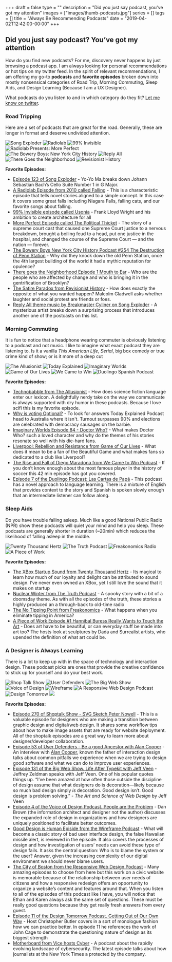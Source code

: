 +++
draft = false
type = ""
description = "Did you just say podcast, you've got my attention"
images = ["images/thumb-podcasts.jpg"]
series = []
tags = []
title = "Always Be Recommending Podcasts"
date = "2019-04-02T12:42:00-00:00"
+++


<h2 class="serif-hero">Did you just say podcast? You’ve got my attention</h2>

<span class="dropcap">H</span>ow do you find new podcasts? For me, discovery never happens by just browsing a podcast app. I am always looking for personal recommendations or hot tips on my twitter feed.  In the spirit of relevant recommendations, I am offering my go-to **podcasts** and **favorite episodes** broken down into mostly nonsensical categories of Road Trip, Morning Commuting, Sleep Aids, and Design Learning (Because I am a UX Designer).

What podcasts do you listen to and in which category do they fit? [Let me know on twitter](https://twitter.com/dtandyb/status/1115472627915722753). 

### Road Tripping

Here are a set of podcasts that are great for the road. Generally, these are longer in format and deserve undivided attention.


<div class="image-thumbnail-grid">
<img src="https://is3-ssl.mzstatic.com/image/thumb/Music128/v4/9e/28/35/9e283594-80c0-8cd2-d160-3346796d2ea7/source/170x170bb.jpg" alt="Song Exploder">
<img src="https://is1-ssl.mzstatic.com/image/thumb/Music118/v4/42/8a/28/428a28a2-ebcb-da74-3b73-1def5509f6b4/source/170x170bb.jpg" alt="Radiolab">
<img src="https://is5-ssl.mzstatic.com/image/thumb/Music19/v4/30/49/06/3049067c-b15a-6549-45f5-45b192155ee4/source/170x170bb.jpg" alt="99% Invisible">
<img src="https://is2-ssl.mzstatic.com/image/thumb/Music118/v4/ae/d4/c2/aed4c2e4-0b05-848c-723a-aa48a4eb1fbf/source/170x170bb.jpg" alt="Radiolab Presents: More Perfect">
<img src="https://is5-ssl.mzstatic.com/image/thumb/Music128/v4/f2/44/19/f2441935-4d1a-815e-0d47-bb32be1d279c/source/170x170bb.jpg" alt="The Bowery Boys: New York City History">
<img src="https://is3-ssl.mzstatic.com/image/thumb/Music118/v4/4c/1b/4d/4c1b4d83-8ec8-7703-2b12-c463350676d3/source/170x170bb.jpg" alt="Reply All">
<img src="https://media.npr.org/images/podcasts/primary/icon_555340969-f6feebc9855d433100823701ba758f6ade087945-s700-c85.png" alt="There Goes the Neighborhood">
<img src="https://is3-ssl.mzstatic.com/image/thumb/Music118/v4/6c/f4/24/6cf4246b-7d67-2d48-f2a4-afac63b3f96f/source/170x170bb.jpg" alt="Revisionist History">
</div>



**Favorite Episodes:**

- [Episode 123 of Song Exploder](http://songexploder.net/yo-yo-ma) - Yo-Yo Ma breaks down Johann Sebastian Bach’s Cello Suite Number 1 in G Major.
- [A Radiolab Episode from 2010 called Falling](https://www.wnycstudios.org/story/91726-falling) - This is a characteristic episode that tells novel stories aligned to a simple concept. In this case it covers some great falls including Niagara Falls, falling cats, and our favorite songs about falling.
- [99% Invisible episode called Usonia](https://99percentinvisible.org/episode/usonia/) - Frank Lloyd Wright and his ambition to create architecture for all
- [More Perfect Episode called The Political Thicket](https://www.wnycstudios.org/story/the-political-thicket) - The story of a supreme court cast that caused one Supreme Court justice to a nervous breakdown, brought a boiling feud to a head, put one justice in the hospital, and changed the course of the Supreme Court — and the nation — forever.
- [The Bowery Boys New York City History Podcast #254 The Destruction of Penn Station](http://www.boweryboyshistory.com/2018/02/destruction-penn-station-one-entered-city-like-god-one-scuttles-now-like-rat.html) - Why did they knock down the old Penn Station, once the 4th largest building of the world it had a mythic reputation for opulence?
- [There goes the Neighborhood Episode 1 Mouth to Ear](https://www.wnycstudios.org/story/mouth-ear-brooklyn-gentrification) - Who are the people who are affected by change and who is bringing it in the gentrification of Brooklyn?
- [The Satire Paradox from Revisionist History](http://revisionisthistory.com/episodes/10-the-satire-paradox) - How does exactly the opposite of what you wanted happen? Malcolm Gladwell asks whether laughter and social protest are friends or foes.
- [Reply All theme music by Breakmaster Cyliner on Song Exploder](http://songexploder.net/reply-all) - A mysterious artist breaks down a surprising process that introduces another one of the postcasts on this list.

### Morning Commuting

It is fun to notice that a headphone wearing commuter is obviously listening to a podcast and not music. I like to imagine what exact podcast they are listening to. Is it a vanilla *This American Life*, *Serial*, big box comedy or true crime kind of show; or is it more of a deep cut 

<div class="image-thumbnail-grid">
<img class="grid-item a" src="https://static1.squarespace.com/static/5460c83ce4b08eea0acd5057/t/57fcb5ff2e69cfddffb887f2/1550787369887/?format=1500w" alt="The Allusionist">
<img class="grid-item b" src="https://d2mxuefqeaa7sj.cloudfront.net/s_6705AC924B54F828CDA559F267ED6065FE91C0ABE4CD92063032348EB1264ECD_1550962101443_image.png" alt="Today Explained">
<img class="grid-item c" src="https://is1-ssl.mzstatic.com/image/thumb/Music114/v4/27/04/55/27045568-3fe0-fd7c-2f6f-ab57ca684000/source/170x170bb.jpg" alt="Imaginary Worlds">
<img class="grid-item d" src="https://content.production.cdn.art19.com/images/02/65/e2/67/0265e267-7a14-4369-8525-e585c8747bc3/2696a29b0e8de3db1dc0c814bf5c4232734e7527b5203c839199105422ff25658826b563e302036974af5437aa5967e01d6800b751ed86c6c3f9a99cc3ff79b1.jpeg" alt="Game of Our Lives">
<img class="grid-item e" src="https://is3-ssl.mzstatic.com/image/thumb/Music118/v4/0e/13/90/0e139069-f1fd-b4ba-2fab-fab2f1a7a572/source/170x170bb.jpg" alt="We Came to Win">
<img class="grid-item f" src="https://is2-ssl.mzstatic.com/image/thumb/Music128/v4/af/79/63/af796330-0266-24e1-692f-768700aabd67/source/170x170bb.jpg" alt="Duolingo Spanish Podcast">
</div>

**Favorite Episodes:**

- [Technobabble from The Allusionist](https://www.theallusionist.org/allusionist/technobabble?rq=technobabble) - How does science fiction language enter our lexicon. A delightfully nerdy take on the way we communicate is always supported with dry humor in these podcasts. Because I love scifi this is my favorite episode.
- [Why is voting Optional?](http://art19.com/shows/today-explained/episodes/0460b79a-66fb-45fd-8f96-76b34a28307e) - To look for answers Today Explained Podcast head to Australia where it isn't. Turnout surpasses 90% and elections are celebrated with democracy sausages on the barbie.
- [Imaginary Worlds Episode 84 - Doctor Who?](https://www.imaginaryworldspodcast.org/doctor-who-.html) - What makes Doctor Who? such a loved character and why do the themes of his stories resonate so well with his die-hard fans.
- [Liverpool: Rebellion and Resistance from Game of Our Lives](https://gameofourlives.fm/blog-1/1-5-liverpool) - What does it mean to be a fan of the Beautiful Game and what makes fans so dedicated to a club like Liverpool?
- [The Rise and Fall of Diego Maradona from We Came to Win Podcast](https://www.gimletmedia.com/we-came-to-win/diego-maradona#episode-player) - If you don’t know enough about the most famous player in the history of soccer this 42 min episode has got you covered.
- [Episode 7 of the Duolingo Podcast: Las Cartas de Papá](https://podcast.duolingo.com/episode-7-las-cartas-de-papa) - This podcast has a novel approach to language learning. There is a mixture of English that provides context to the story and Spanish is spoken slowly enough that an intermediate listener can follow along. 

### Sleep Aids

Do you have trouble falling asleep. Much like a good National Public Radio (NPR) show these podcasts will quiet your mind and help you sleep. These podcasts are generally shorter in duration (~20min) which reduces the likelihood of falling asleep in the middle. 

<div class="image-thumbnail-grid">
<img src="https://is2-ssl.mzstatic.com/image/thumb/Music118/v4/22/9d/e0/229de064-acdc-ad59-a282-f2f187f79f87/source/170x170bb.jpg" alt="Twenty Thousand Hertz">
<img src="https://d2mxuefqeaa7sj.cloudfront.net/s_6705AC924B54F828CDA559F267ED6065FE91C0ABE4CD92063032348EB1264ECD_1550963100411_file.jpeg" alt="The Truth Podcast">
<img src="https://is3-ssl.mzstatic.com/image/thumb/Music118/v4/de/79/11/de791142-6d57-5005-a041-2f3bf6c14e64/source/170x170bb.jpg" alt="Freakonomics Radio">
<img src="https://paper-attachments.dropbox.com/s_6705AC924B54F828CDA559F267ED6065FE91C0ABE4CD92063032348EB1264ECD_1553969268232_image.png" alt="A Piece of Work">
</div>

**Favorite Episodes:**

- [The XBox Startup Sound from Twenty Thousand Hertz](https://www.20k.org/episodes/xboxstartupsound) - Its magical to learn how much of our loyalty and delight can be attributed to sound design. I’ve never even owned an XBox, yet I still love the sound that it makes on startup
- [Nuclear Winter from The Truth Podcast](http://www.thetruthpodcast.com/story/2018/2/14/nuclear-winter) - A spooky story with a bit of a doomsday theme. As with all the episodes of the truth, these stories a highly produced an a through-back to old-time radio
- [The No Tipping Point from Freakonomics](http://freakonomics.com/podcast/no-tipping-point-rebroadcast/) - What happens when you eliminate tipping in America?
- [A Piece of Work Episode #1 Hannibal Buress Really Wants to Touch the Art](https://www.wnycstudios.org/story/hannibal-buress-really-wants-touch-readymades-art) - Does art have to be beautiful, or can everyday stuff be made into art too? The hosts look at sculptures by Dada and Surrealist artists, who upended the definition of what art could be.

### A Designer is Always Learning

There is a lot to keep up with in the space of technology and interaction design. These podcast picks are ones that provide the creative confidence to stick up for yourself and do your best work.

<div class="image-thumbnail-grid">
<img src="https://is5-ssl.mzstatic.com/image/thumb/Music114/v4/c1/ee/d3/c1eed32b-77d7-d359-a63c-3989f7446da4/source/170x170bb.jpg" alt="Shop Talk Show">
<img src="https://is2-ssl.mzstatic.com/image/thumb/Music125/v4/fc/ff/08/fcff0809-4a63-d788-d961-34761743bc3a/source/170x170bb.jpg" alt="User Defenders">
<img src="https://is2-ssl.mzstatic.com/image/thumb/Music62/v4/08/2e/51/082e5177-0fb1-8d39-3330-3a91e68d1bcd/source/170x170bb.jpg" alt="The Big Web Show">
<img src="https://is5-ssl.mzstatic.com/image/thumb/Music125/v4/16/37/8b/16378bc2-2924-92c8-7f98-7d54384da5b5/source/170x170bb.jpg" alt="Voice of Design">
<img src="https://is5-ssl.mzstatic.com/image/thumb/Music128/v4/a4/c3/ef/a4c3ef32-525a-269f-e4c0-a2a544ae5c9a/source/170x170bb.jpg" alt="Wireframe">
<img src="https://is4-ssl.mzstatic.com/image/thumb/Music49/v4/31/93/e2/3193e2a9-c8d1-4d32-0838-973691721c49/source/170x170bb.jpg" alt="A Responsive Web Design Podcast">
<img src="https://is4-ssl.mzstatic.com/image/thumb/Music114/v4/90/45/5a/90455a9c-a959-d7b4-e3b9-200d911f3f41/source/170x170bb.jpg" alt="Design Tomorrow">
<img src="https://video-images.vice.com/topics/57a205628cb727dec795a6b1/lede/1547319922877-2-A.png">
</div>

**Favorite Episodes:**

- [Episode 270 of Shoptalk Show - SVG Sketch Peter Nowell](https://shoptalkshow.com/episodes/270-svg-sketch-peter-nowell/) - This is a valuable episode for designers who are making a transition between graphic design and digital/web design. It shares some workflow tips about how to make image assets that are ready for website deployment. All of the shoptalk episodes are a great way to learn more about designer/developer collaboration.
- [Episode 53 of User Defenders - Be a good Ancestor with Alan Cooper](https://userdefenders.com/podcast/053-be-a-good-ancestor-with-alan-cooper-part-1/) - An interview with [Alan Cooper](https://www.cooper.com/about-us/our-story), known the father of interaction design talks about common pitfalls we experience when we are trying to design good software and what we can do to improve user experiences. 
- [Episode 131 of the Big Web Show. Life After Typekit with Jeff Veen](http://5by5.tv/bigwebshow/131) - Jeffrey Zeldman speaks with Jeff Veen. One of his popular quotes things up. “I’ve been amazed at how often those outside the discipline of design assume that what designers do is decoration—likely because so much bad design simply *is* decoration. Good design isn’t. Good design is problem solving.” - *The Art and Science of Web Design* by Jeff Veen
- [Episode 4 of the Voice of Design Podcast. People are the Problem](https://vod.podbean.com/e/vod4-people-are-the-problem/) - Dan Brown (the information architect and designer not the author) discusses the expanded role of design in organizations and how designers are uniquely positioned to facilitate better outcomes.
- [Good Design is Human Episide from the Wireframe Podcast](https://creative.gimletmedia.com/show/wireframe/episodes/good-design-human-centric/) -  What will become a classic story of bad user interface design, the false Hawaiian missile alert, is reviewed in the episode. It also covers the processes of design and how investigation of users’ needs can avoid these type of design fails. It asks the central question: Who is to blame the system or the user? Answer, given the increasing complexity of our digital environment we should never blame users. 
- [The City of Boston from the Responsive Web Design Podcast](https://responsivewebdesign.com/podcast/city-of-boston/) - Many amazing episodes to choose from here but this work on a civic website is memorable because of the relationship between user needs of citizens and how a responsive redesign offers an opportunity to organize a website’s content and features around that. When you listen to all of the episodes of this podcast like I have, you will notice that Ethan and Karen always ask the same set of questions. These must be really good questions because they get really fresh answers from every guest.
- [Episode 11 of the Design Tomorrow Podcast. Getting Out of Our Own Way](https://designtomorrow.co/) - Host Christopher Butler covers in a sort of monologue fashion how we can practice better. In episode 11 he references the work of John Cage to demonstrate the questioning nature of design as its biggest strength
- [Motherboard from Vice hosts Cyber](https://motherboard.vice.com/en_us/article/xwbnkd/how-the-new-york-times-protects-its-journalists-from-hackers-and-spies) - A podcast about the rapidly evolving landscape of cybersecurity. The latest episode talks about how journalists at the New York Times a protected by the company.
